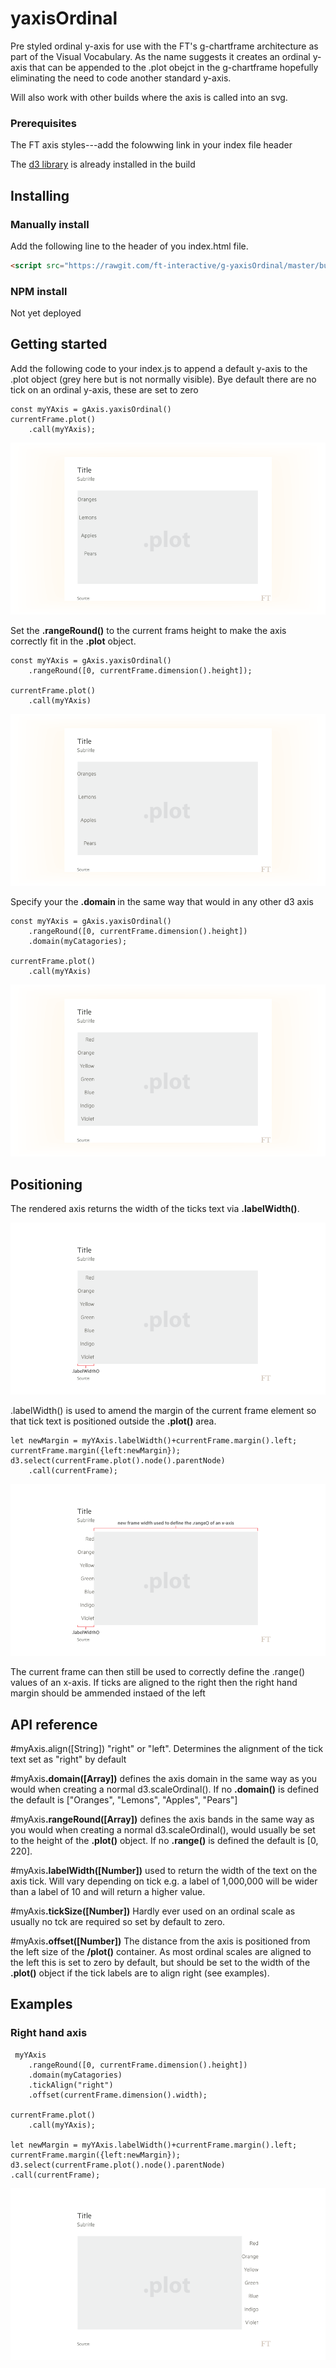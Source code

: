 # yaxisOrdinal

Pre styled ordinal y-axis for use with the FT's g-chartframe architecture as part of the Visual Vocabulary. As the name suggests it creates an ordinal y-axis that can be appended to the .plot obejct in the g-chartframe hopefully eliminating the need to code another standard y-axis.

Will also work with other builds where the axis is called into an svg.


### Prerequisites
The FT axis styles---add the folowwing link in your index file header

The [d3 library](https://d3js.org/) is already installed in the build

## Installing
### Manually install

Add the following line to the header of you index.html file.

``` html
<script src="https://rawgit.com/ft-interactive/g-yaxisOrdinal/master/build/g-yaxisOrdinal.js"> </script>

```


### NPM install
Not yet deployed

## Getting started
Add the following code to your index.js to append a default y-axis to the .plot object (grey here but is not normally visible). Bye default there are no tick on an ordinal y-axis, these are set to zero

```
const myYAxis = gAxis.yaxisOrdinal()
currentFrame.plot()
	.call(myYAxis);
```

![alt tag](https://github.com/ft-interactive/g-yaxisOrdinal/blob/master/images/default.png)

Set the <b>.rangeRound()</b> to the current frams height to make the axis correctly fit in the <b>.plot</b> object.

```
const myYAxis = gAxis.yaxisOrdinal()
    .rangeRound([0, currentFrame.dimension().height]);

currentFrame.plot()
    .call(myYAxis)
```

![alt tag](https://github.com/ft-interactive/g-yaxisOrdinal/blob/master/images/range.png)

Specify your the <b>.domain </b> in the same way that would in any other d3 axis

```
const myYAxis = gAxis.yaxisOrdinal()
    .rangeRound([0, currentFrame.dimension().height])
    .domain(myCatagories);
    
currentFrame.plot()
    .call(myYAxis)
```

![alt tag](https://github.com/ft-interactive/g-yaxisOrdinal/blob/master/images/domain.png)

## Positioning
The rendered axis returns the width of the ticks text via <b>.labelWidth()</b>.

![alt tag](https://github.com/ft-interactive/g-yaxisOrdinal/blob/master/images/labelWidth.png)

.labelWidth() is used to amend the margin of the current frame element so that tick text is positioned outside the <b>.plot()</b> area.

```
let newMargin = myYAxis.labelWidth()+currentFrame.margin().left;
currentFrame.margin({left:newMargin});
d3.select(currentFrame.plot().node().parentNode)
    .call(currentFrame);
```

![alt tag](https://github.com/ft-interactive/g-yaxisOrdinal/blob/master/images/newWidth.png)

The current frame can then still be used to correctly define the .range() values of an x-axis. If ticks are aligned to the right then the right hand margin should be ammended instaed of the left

## API reference

#myAxis.align([String]) "right" or "left". Determines the alignment of the tick text set as "right" by default

#myAxis<b>.domain([Array])</b> defines the axis domain in the same way as you would when creating a normal d3.scaleOrdinal(). If no <b>.domain()</b> is defined the default is ["Oranges", "Lemons", "Apples", "Pears"]

#myAxis<b>.rangeRound([Array])</b> defines the axis bands in the same way as you would when creating a normal d3.scaleOrdinal(), would usually be set to the height of the <b>.plot()</b> object. If no <b>.range()</b> is defined the default is [0, 220].

#myAxis<b>.labelWidth([Number])</b> used to return the width of the text on the axis tick. Will vary depending on tick e.g. a label of 1,000,000 will be wider than a label of 10 and will return a higher value.

#myAxis<b>.tickSize([Number])</b> Hardly ever used on an ordinal scale as usually no tck are required so set by default to zero.

#myAxis<b>.offset([Number])</b> The distance from the axis is positioned from the left size of the <b>/plot()</b> container. As most ordinal scales are aligned to the left this is set to zero by default, but should be set to the width of the <b>.plot()</b> object if the tick labels are to align right (see examples).

## Examples

### Right hand axis

```
 myYAxis
    .rangeRound([0, currentFrame.dimension().height])
    .domain(myCatagories)
    .tickAlign("right")
    .offset(currentFrame.dimension().width);

currentFrame.plot()
    .call(myYAxis);

let newMargin = myYAxis.labelWidth()+currentFrame.margin().left;
currentFrame.margin({left:newMargin});
d3.select(currentFrame.plot().node().parentNode)
.call(currentFrame);
```

![alt tag](https://github.com/ft-interactive/g-yaxisOrdinal/blob/master/images/rightHand.png)



